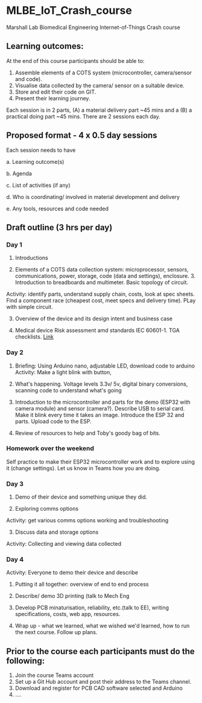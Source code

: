 # MLBE_IoT_Crash_course

Marshall Lab Biomedical Engineering Internet-of-Things Crash course

## Learning outcomes:
At the end of this course participants should be able to:  

1. Assemble elements of a COTS system (microcontroller, camera/sensor and code).
2. Visualise data collected by the camera/ sensor on a suitable device.
3. Store and edit their code on GIT.
4. Present their learning journey. 

Each session is in 2 parts, (A) a material delivery part ~45 mins and a (B) a practical doing part ~45 mins. There are 2 sessions each day.

## Proposed format - 4 x 0.5 day sessions

Each session needs to have  

a. Learning outcome(s)

b. Agenda

c. List of activities (if any)

d. Who is coordinating/ involved in material development and delivery

e. Any tools, resources and code needed

## Draft outline (3 hrs per day)

### Day 1
1. Introductions

2. Elements of a COTS data collection system: microprocessor, sensors, communications, power, storage, code (data and settings), enclosure. 3. Introduction to breadboards and multimeter. Basic topology of circuit.

Activity: identify parts, understand supply chain, costs, look at spec sheets. Find a component race (cheapest cost, meet specs and delivery time). PLay with simple circuit.  

3. Overview of the device and its design intent and business case

4. Medical device Risk assessment amd standards IEC 60601-1. TGA checklists. [Link](http://www.pacificcrn.com/Upload/file/201705/06/20170506193715_57243.pdf)


### Day 2
1.  Briefing: Using Arduino nano, adjustable LED, download code to arduino
Activity: Make a light blink with button,  

2. What's happening. Voltage levels 3.3v/ 5v, digital binary conversions, scanning code to understand what's going 

3. Introduction to the microcontroller and parts for the demo (ESP32 with camera module) and sensor (camera?). Describe USB to serial card. Make it blink every time it takes an image. Introduce the ESP 32 and parts. Upload code to the ESP. 

4. Review of resources to help and Toby's goody bag of bits.

### Homework over the weekend
Self practice to make their ESP32 microcontroller work and to explore using it (change settings). Let us know in Teams how you are doing.

### Day 3
1. Demo of their device and something unique they did.

2. Exploring comms options

Activity: get various comms options working and troubleshooting

3. Discuss data and storage options

Activity: Collecting and viewing data collected

### Day 4
Activity: Everyone to demo their device and describe

1. Putting it all together: overview of end to end process 
 
2. Describe/ demo 3D printing (talk to Mech Eng

3. Develop PCB minaturisation, reliability, etc.(talk to EE), writing specifications, costs, web app, resources.

4. Wrap up -  what we learned, what we wished we'd learned, how to run the next course. Follow up plans.

## Prior to the course each participants must do the following:

1. Join the course Teams account
2. Set up a Git Hub account and post their address to the Teams channel.
3. Download and register for PCB CAD software selected and Arduino
4. ....



